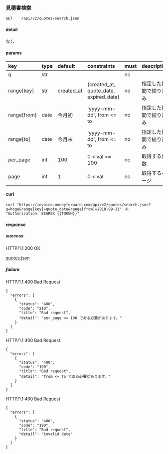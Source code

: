 ### 見積書検索

```
GET    /api/v2/quotes/search.json
```

#### detail

なし

#### params

| key         | type | default    | constraints                            | must | description            |
| :--         | :--  | :--        | :--                                    | :--  | :--                    |
| q           | str  |            |                                        | no   |                        |
| range[key]  | str  | created_at | (created_at, quote_date, expired_date) | no   | 指定した期間で絞り込み |
| range[from] | date | 今月初     | 'yyyy-mm-dd', from <= to               | no   | 指定した期間で絞り込み |
| range[to]   | date | 今月末     | 'yyyy-mm-dd', from <= to               | no   | 指定した期間で絞り込み |
| per_page    | int  | 100        | 0 < val <= 100                         | no   | 取得する件数           |
| page        | int  | 1          | 0 < val                                | no   | 取得するページ         |

#### curl

```
curl "https://invoice.moneyforward.com/api/v2/quotes/search.json?q=hoge&range[key]=quote_date&range[from]=2018-09-11" -H "Authorization: BEARER {{TOKEN}}"
```

#### response
##### success
HTTP/1.1 200 OK

[quotes.json](/responses/quotes.json)

##### failure
HTTP/1.1 400 Bad Request

```
{
  "errors": [
    {
      "status": "400",
      "code": "210",
      "title": "Bad request",
      "detail": "per_page <= 100 である必要があります。"
    }
  ]
}
```

HTTP/1.1 400 Bad Request
```
{
  "errors": [
    {
      "status": "400",
      "code": "190",
      "title": "Bad request",
      "detail": "from <= to である必要があります。"
    }
  ]
}
```

HTTP/1.1 400 Bad Request
```
{
  "errors": [
    {
      "status": "400",
      "code": "190",
      "title": "Bad request",
      "detail": "invalid date"
    }
  ]
}
```
